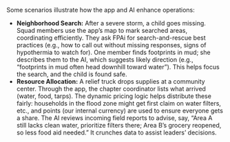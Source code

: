 Some scenarios illustrate how the app and AI enhance operations:  
- **Neighborhood Search:** After a severe storm, a child goes missing. Squad members use the app’s map to mark searched areas, coordinating efficiently. They ask FPAi for search-and-rescue best practices (e.g., how to call out without missing responses, signs of hypothermia to watch for). One member finds footprints in mud; she describes them to the AI, which suggests likely direction (e.g., “footprints in mud often head downhill toward water”). This helps focus the search, and the child is found safe.  
- **Resource Allocation:** A relief truck drops supplies at a community center. Through the app, the chapter coordinator lists what arrived (water, food, tarps). The dynamic pricing logic helps distribute these fairly: households in the flood zone might get first claim on water filters, etc., and points (our internal currency) are used to ensure everyone gets a share. The AI reviews incoming field reports to advise, say, “Area A still lacks clean water, prioritize filters there; Area B’s grocery reopened, so less food aid needed.” It crunches data to assist leaders’ decisions.